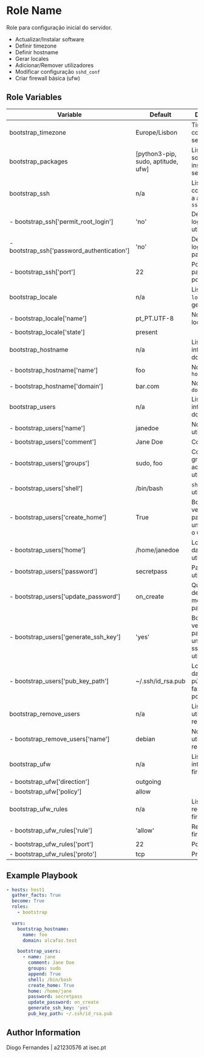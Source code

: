 Role Name
=========

Role para configuração inicial do servidor.

+ Actualizar/Instalar software
+ Definir timezone
+ Definir hostname
+ Gerar locales
+ Adicionar/Remover utilizadores
+ Modificar configuração `sshd_conf`
+ Criar firewall básica (ufw)


Role Variables
--------------


| Variable                                   | Default                            | Description                                                         |
|--------------------------------------------|------------------------------------|---------------------------------------------------------------------|
| bootstrap_timezone                         | Europe/Lisbon                      | Timezone a configurar no servidor                                   |
| bootstrap_packages                         | [python3-pip, sudo, aptitude, ufw] | Lista de software a instalar  no servidor                           |
| bootstrap_ssh                              | n/a                                | Lista com configurações a aplicar no `sshd_config`                  |
| - bootstrap_ssh['permit_root_login']       | 'no'                               | Desativar o login do utilizador `root`                              |
| - bootstrap_ssh['password_authentication'] | 'no'                               | Desativar login com password                                        |
| - bootstrap_ssh['port']                    | 22                                 | Porta utilizada para se ligar por ssh                               |
| bootstrap_locale                           | n/a                                | Lista com os `locales` a gerar                                      |
| - bootstrap_locale['name']                 | pt_PT.UTF-8                        | Nome do locale a gerar                                              |
| - bootstrap_locale['state']                | present                            |                                                                     |
| bootstrap_hostname                         | n/a                                | Lista com informação do hostname                                    |
| - bootstrap_hostname['name']               | foo                                | Nome do `hostname`                                                  |
| - bootstrap_hostname['domain']             | bar.com                            | Nome do `domain`                                                    |
| bootstrap_users                            | n/a                                | Lista com informação dos users                                      |
| - bootstrap_users['name']                  | janedoe                            | Nome do utilizador                                                  |
| - bootstrap_users['comment']               | Jane Doe                           | Comentário                                                          |
| - bootstrap_users['groups']                | sudo, foo                          | Conjunto de grupos a adicionar ao utilizador                        |
| - bootstrap_users['shell']                 | /bin/bash                          | `shell` do utilizador                                               |
| - bootstrap_users['create_home']           | True                               | Bool para verificar se é para criar uma `home` para o utilizador    |
| - bootstrap_users['home']                  | /home/janedoe                      | Localização da `home` do utilizador                                 |
| - bootstrap_users['password']              | secretpass                         | Password do utilizador                                              |
| - bootstrap_users['update_password']       | on_create                          | Quando se deve modificar a password.                                |
| - bootstrap_users['generate_ssh_key']      | 'yes'                              | Bool para verificar se é para criar uma chave ssh para o utilizador |
| - bootstrap_users['pub_key_path']          | ~/.ssh/id_rsa.pub                  | Localização da chave pública para fazer login por ssh               |
| bootstrap_remove_users                     | n/a                                | Lista de utilizadores a remover                                     |
| - bootstrap_remove_users['name']           | debian                             | Nome do utilizador a remover                                        |
| bootstrap_ufw                              | n/a                                | Lista com informação da firewall ufw                                |
| - bootstrap_ufw['direction']               | outgoing                           |                                                                     |
| - bootstrap_ufw['policy']                  | allow                              |                                                                     |
| bootstrap_ufw_rules                        | n/a                                | Lista de regras da firewall                                         |
| - bootstrap_ufw_rules['rule']              | 'allow'                            | Regra da firewall                                                   |
| - bootstrap_ufw_rules['port']              | 22                                 | Porta                                                               |
| - bootstrap_ufw_rules['proto']             | tcp                                | Protocolo                                                           |


Example Playbook
----------------


```yaml
- hosts: host1
  gather_facts: True
  become: True
  roles:
    - bootstrap

  vars:
    bootstrap_hostname:
      name: foo
      domain: alcafaz.test

    bootstrap_users:
      - name: jane
        comment: Jane Doe
        groups: sudo
        append: True
        shell: /bin/bash
        create_home: True
        home: /home/jane
        password: secretpass
        update_password: on_create
        generate_ssh_key: 'yes'
        pub_key_path: ~/.ssh/id_rsa.pub
```


Author Information
------------------

Diogo Fernandes | a21230576 at isec.pt
